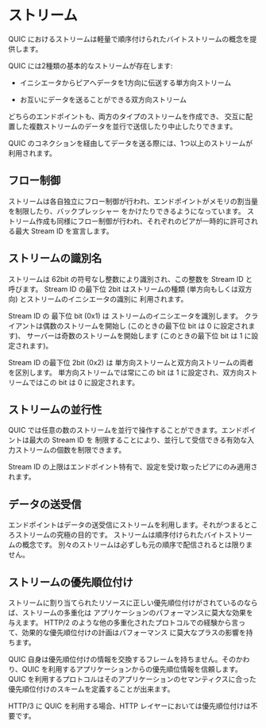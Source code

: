 # ストリーム

QUIC におけるストリームは軽量で順序付けられたバイトストリームの概念を提供します。

QUIC には2種類の基本的なストリームが存在します:

 - イニシエータからピアへデータを1方向に伝送する単方向ストリーム

 - お互いにデータを送ることができる双方向ストリーム

どちらのエンドポイントも、両方のタイプのストリームを作成でき、
交互に配置した複数ストリームのデータを並行で送信したり中止したりできます。

QUIC のコネクションを経由してデータを送る際には、1つ以上のストリームが利用されます。

## フロー制御

ストリームは各自独立にフロー制御が行われ、エンドポイントがメモリの割当量を制限したり、バックプレッシャー
をかけたりできるようになっています。
ストリーム作成も同様にフロー制御が行われ、それぞれのピアが一時的に許可される最大 Stream ID を宣言します。

## ストリームの識別名

ストリームは 62bit の符号なし整数により識別され、この整数を Stream ID と呼びます。
Stream ID の最下位 2bit はストリームの種類 (単方向もしくは双方向) とストリームのイニシエータの識別に
利用されます。

Stream ID の 最下位 bit (0x1) は ストリームのイニシエータを識別します。
クライアントは偶数のストリームを開始し (このときの最下位 bit は 0 に設定されます)、
サーバーは奇数のストリームを開始します (このときの最下位 bit は 1 に設定されます)。

Stream ID の最下位 2bit (0x2) は 単方向ストリームと双方向ストリームの両者を区別します。
単方向ストリームでは常にこの bit は 1 に設定され、双方向ストリームではこの bit は 0 に設定されます。

## ストリームの並行性

QUIC では任意の数のストリームを並行で操作することができます。エンドポイントは最大の Stream ID を
制限することにより、並行して受信できる有効な入力ストリームの個数を制限できます。

Stream ID の上限はエンドポイント特有で、設定を受け取ったピアにのみ適用されます。


## データの送受信

エンドポイントはデータの送受信にストリームを利用します。それがつまるところストリームの究極の目的です。
ストリームは順序付けられたバイトストリームの概念です。
別々のストリームは必ずしも元の順序で配信されるとは限りません。

## ストリームの優先順位付け

ストリームに割り当てられたリソースに正しい優先順位付けがされているのならば、ストリームの多重化は
アプリケーションのパフォーマンスに莫大な効果を与えます。
HTTP/2 のような他の多重化されたプロトコルでの経験から言って、効果的な優先順位付けの計画はパフォーマンス
に莫大なプラスの影響を持ちます。

QUIC 自身は優先順位付けの情報を交換するフレームを持ちません。そのかわり、QUIC を利用するアプリケーションからの優先順位情報を信頼します。
QUIC を利用するプロトコルはそのアプリケーションのセマンティクスに合った優先順位付けのスキームを定義することが出来ます。

HTTP/3 に QUIC を利用する場合、HTTP レイヤーにおいては優先順位付けは不要です。